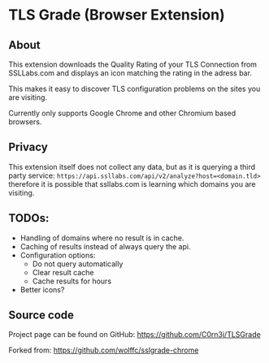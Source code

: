 # TLS Grade (Browser Extension)
## About
This extension downloads the Quality Rating of your TLS Connection from SSLLabs.com and displays an icon matching the rating in the adress bar.

This makes it easy to discover TLS configuration problems on the sites you are visiting.

Currently only supports Google Chrome and other Chromium based browsers.

## Privacy
This extension itself does not collect any data, but as it is querying a third party service:
`https://api.ssllabs.com/api/v2/analyze?host=<domain.tld>`
therefore it is possible that ssllabs.com is learning which domains you are visiting.

## TODOs:
 * Handling of domains where no result is in cache.
 * Caching of results instead of always query the api.
 * Configuration options:
   * Do not query automatically
   * Clear result cache
   * Cache results for <X> hours
 * Better icons?


## Source code
Project page can be found on GitHub: https://github.com/C0rn3j/TLSGrade

Forked from: https://github.com/wolffc/sslgrade-chrome
